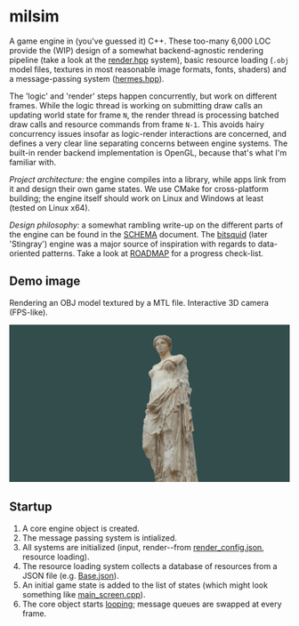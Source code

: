 # milsim

A game engine in (you've guessed it) C++. These too-many 6,000 LOC provide the (WIP) design of a somewhat backend-agnostic rendering pipeline (take a look at the [render.hpp](engine/include/sys/render.hpp) system), basic resource loading (`.obj` model files, textures in most reasonable image formats, fonts, shaders) and a message-passing system ([hermes.hpp](engine/include/hermes.hpp)).

The 'logic' and 'render' steps happen concurrently, but work on different frames. While the logic thread is working on submitting draw calls an updating world state for frame `N`, the render thread is processing batched draw calls and resource commands from frame `N-1`. This avoids hairy concurrency issues insofar as logic-render interactions are concerned, and defines a very clear line separating concerns between engine systems. The built-in render backend implementation is OpenGL, because that's what I'm familiar with.

*Project architecture:* the engine compiles into a library, while apps link from it and design their own game states. We use CMake for cross-platform building; the engine itself should work on Linux and Windows at least (tested on Linux x64).

*Design philosophy:* a somewhat rambling write-up on the different parts of the engine can be found in the [SCHEMA](SCHEMA.md) document. The [bitsquid](http://bitsquid.blogspot.com/) (later 'Stingray') engine was a major source of inspiration with regards to data-oriented patterns. Take a look at [ROADMAP](ROADMAP.md) for a progress check-list.

## Demo image

Rendering an OBJ model textured by a MTL file. Interactive 3D camera (FPS-like).

![Example of basic 3D rendering](test.jpg)

## Startup

1. A core engine object is created.
2. The message passing system is intialized.
3. All systems are initialized (input, render--from [render_config.json](run/render_config.json), resource loading).
4. The resource loading system collects a database of resources from a JSON file (e.g. [Base.json](run/Base.json)).
5. An initial game state is added to the list of states (which might look something like [main_screen.cpp](app/states/main_screen.cpp)).
6. The core object starts [looping](engine/src/core.cpp#L98); message queues are swapped at every frame.
